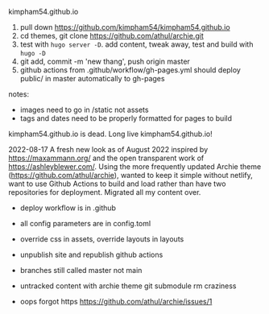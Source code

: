 
kimpham54.github.io

1. pull down https://github.com/kimpham54/kimpham54.github.io
2. cd themes, git clone https://github.com/athul/archie.git
3. test with `hugo server -D`. add content, tweak away, test and build with `hugo -D`
4. git add, commit -m 'new thang', push origin master
5. github actions from .github/workflow/gh-pages.yml should deploy public/ in master automatically to gh-pages

notes:
- images need to go in /static not assets
- tags and dates need to be properly formatted for pages to build

kimpham54.github.io is dead. Long live kimpham54.github.io!

2022-08-17
A fresh new look as of August 2022 inspired by https://maxammann.org/ and the open transparent work of https://ashleyblewer.com/. Using the more frequently updated Archie theme (https://github.com/athul/archie), wanted to keep it simple without netlify, want to use Github Actions to build and load rather than have two repositories for deployment. Migrated all my content over.

- deploy workflow is in .github
- all config parameters are in config.toml
- override css in assets, override layouts in layouts

- unpublish site and republish github actions
- branches still called master not main
- untracked content with archie theme git submodule rm craziness
- oops forgot https https://github.com/athul/archie/issues/1
